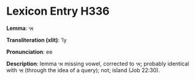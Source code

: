 # Lexicon Entry H336

**Lemma**: אִי

**Transliteration (xlit)**: ʼîy

**Pronunciation**: ee

**Description**:
lemma אי missing vowel, corrected to אִי; probably identical with אַי (through the idea of a query); not; island (Job 22:30).
